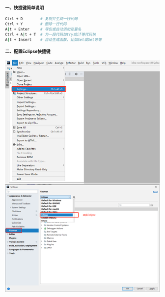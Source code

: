 #### 一、快捷键简单说明
```bash
Ctrl + D        # 复制并生成一行代码
Ctrl + Y        # 删除一行代码
A|t + Enter     # 导包或自动添加变量名
Ctrl + A|t + T  # 为一段代码加try或if等代码块
A|t + Insert    # 自动生成函数，比如Set或Get等等
```
#### 二、配置Eclipse快捷键
![image](https://github.com/firechiang/idea-test/blob/master/image/idea401.png)
![image](https://github.com/firechiang/idea-test/blob/master/image/idea501.png)
